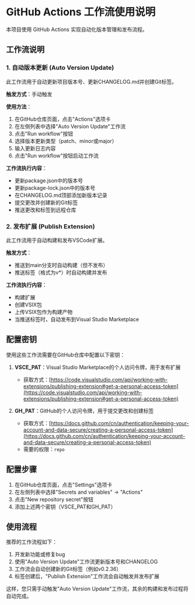 # GitHub Actions 工作流使用说明

本项目使用 GitHub Actions 实现自动化版本管理和发布流程。

## 工作流说明

### 1. 自动版本更新 (Auto Version Update)

此工作流用于自动更新项目版本号、更新CHANGELOG.md并创建Git标签。

**触发方式**：手动触发

**使用方法**：
1. 在GitHub仓库页面，点击"Actions"选项卡
2. 在左侧列表中选择"Auto Version Update"工作流
3. 点击"Run workflow"按钮
4. 选择版本更新类型（patch、minor或major）
5. 输入更新日志内容
6. 点击"Run workflow"按钮启动工作流

**工作流执行内容**：
- 更新package.json中的版本号
- 更新package-lock.json中的版本号
- 在CHANGELOG.md顶部添加新版本记录
- 提交更改并创建新的Git标签
- 推送更改和标签到远程仓库

### 2. 发布扩展 (Publish Extension)

此工作流用于自动构建和发布VSCode扩展。

**触发方式**：
- 推送到main分支时自动构建（但不发布）
- 推送标签（格式为v*）时自动构建并发布

**工作流执行内容**：
- 构建扩展
- 创建VSIX包
- 上传VSIX包作为构建产物
- 当推送标签时，自动发布到Visual Studio Marketplace

## 配置密钥

使用这些工作流需要在GitHub仓库中配置以下密钥：

1. **VSCE_PAT**：Visual Studio Marketplace的个人访问令牌，用于发布扩展
   - 获取方式：[https://code.visualstudio.com/api/working-with-extensions/publishing-extension#get-a-personal-access-token](https://code.visualstudio.com/api/working-with-extensions/publishing-extension#get-a-personal-access-token)

2. **GH_PAT**：GitHub的个人访问令牌，用于提交更改和创建标签
   - 获取方式：[https://docs.github.com/cn/authentication/keeping-your-account-and-data-secure/creating-a-personal-access-token](https://docs.github.com/cn/authentication/keeping-your-account-and-data-secure/creating-a-personal-access-token)
   - 需要的权限：`repo`

## 配置步骤

1. 在GitHub仓库页面，点击"Settings"选项卡
2. 在左侧列表中选择"Secrets and variables" -> "Actions"
3. 点击"New repository secret"按钮
4. 添加上述两个密钥（VSCE_PAT和GH_PAT）

## 使用流程

推荐的工作流程如下：

1. 开发新功能或修复bug
2. 使用"Auto Version Update"工作流更新版本号和CHANGELOG
3. 工作流会自动创建新的Git标签（例如v0.2.36）
4. 标签创建后，"Publish Extension"工作流会自动触发并发布扩展

这样，您只需手动触发"Auto Version Update"工作流，其余的构建和发布过程将自动完成。 